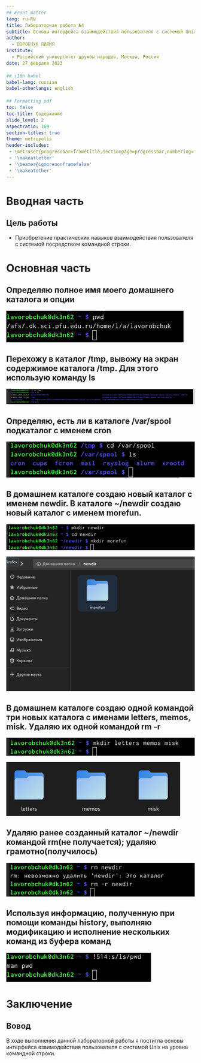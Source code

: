 ```yaml
---
## Front matter
lang: ru-RU
title: Лабораторная работа №4
subtitle: Основы интерфейса взаимодействия пользователя с системой Unix на уровне командной строки
author:
  - ВОРОБЧУК ЛИЛИЯ
institute:
  - Российский университет дружбы народов, Москва, Россия
date: 27 февраля 2023

## i18n babel
babel-lang: russian
babel-otherlangs: english

## Formatting pdf
toc: false
toc-title: Содержание
slide_level: 2
aspectratio: 169
section-titles: true
theme: metropolis
header-includes:
 - \metroset{progressbar=frametitle,sectionpage=progressbar,numbering=fraction}
 - '\makeatletter'
 - '\beamer@ignorenonframefalse'
 - '\makeatother'
---
```



# Вводная часть

## Цель работы

- Приобретение практических навыков взаимодействия пользователя с системой посредством командной строки.

# Основная часть

## Определяю полное имя моего домашнего каталога и опции 

![](./image/1.png)

## Перехожу в каталог /tmp, вывожу на экран содержимое каталога /tmp. Для этого использую команду ls 

![](./image/2.png)

## Определяю, есть ли в каталоге /var/spool подкаталог с именем cron 

![](./image/3.png)

## В домашнем каталоге создаю новый каталог с именем newdir. В каталоге ~/newdir создаю новый каталог с именем morefun.

![](./image/4.png)

![](./image/5.png)

## В домашнем каталоге создаю одной командой три новых каталога с именами letters, memos, misk. Удаляю их одной командой rm -r 

![](./image/6.png)

![](./image/7.png)

## Удаляю ранее созданный каталог ~/newdir командой rm(не получается); удаляю грамотно(получилось)

![](./image/8.png)

## Используя информацию, полученную при помощи команды history, выполняю модификацию и исполнение нескольких команд из буфера команд

![](./image/9.png)

# Заключение

## Вовод

В ходе выполнения данной лабораторной работы я постигла основы интерфейса взаимодействия пользователя с системой Unix на уровне командной строки.

